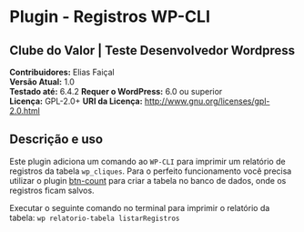# Plugin - Registros WP-CLI

## Clube do Valor | Teste Desenvolvedor Wordpress

**Contribuidores:** Elias Faiçal  
**Versão Atual:** 1.0  
**Testado até:** 6.4.2
**Requer o WordPress:** 6.0 ou superior  
**Licença:** GPL-2.0+
**URI da Licença:** http://www.gnu.org/licenses/gpl-2.0.html

## Descrição e uso

Este plugin adiciona um comando ao `WP-CLI` para imprimir um relatório de registros da tabela `wp_cliques`. Para o perfeito funcionamento você precisa utilizar o plugin [btn-count](https://github.com/eliasfaical/plugins-wp-teste/btn-count) para criar a tabela no banco de dados, onde os registros ficam salvos.

Executar o seguinte comando no terminal para imprimir o relatório da tabela: `wp relatorio-tabela listarRegistros`
